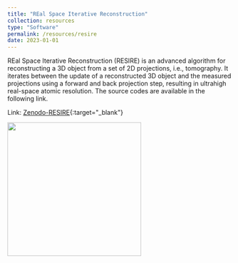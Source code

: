 ```yaml
---
title: "REal Space Iterative Reconstruction"
collection: resources
type: "Software"
permalink: /resources/resire
date: 2023-01-01
---
```


REal Space Iterative Reconstruction (RESIRE) is an advanced algorithm for reconstructing a 3D object from a set of 2D projections, i.e., tomography.
It iterates between the update of a reconstructed 3D object and the measured projections using a forward and back projection step, 
resulting in ultrahigh real-space atomic resolution.
The source codes are available in the following link.

Link: [Zenodo-RESIRE](https://zenodo.org/records/7819857){:target="_blank"}

<image align="left" height="300" src="/images/resources/resire.jpg"></image>
<br>
